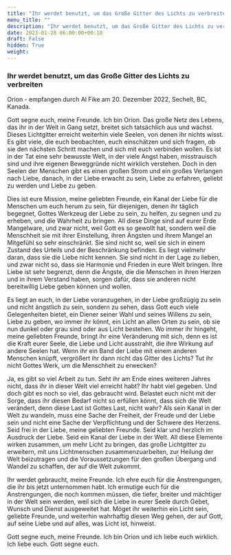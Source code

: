 ```yaml
---
title: "Ihr werdet benutzt, um das Große Gitter des Lichts zu verbreiten"
menu_title: ""
description: "Ihr werdet benutzt, um das Große Gitter des Lichts zu verbreiten"
date: 2023-01-28 06:00:00+00:10
draft: False
hidden: True
weight:
---
```

### Ihr werdet benutzt, um das Große Gitter des Lichts zu verbreiten

Orion - empfangen durch Al Fike am 20. Dezember 2022, Sechelt, BC, Kanada.

Gott segne euch, meine Freunde. Ich bin Orion. Das große Netz des Lebens, das ihr in der Welt in Gang setzt, breitet sich tatsächlich aus und wächst. Dieses Lichtgitter erreicht weiterhin viele Seelen, von denen ihr nichts wisst. Es gibt viele, die euch beobachten, euch einschätzen und sich fragen, ob sie den nächsten Schritt machen und sich mit euch verbinden wollen. Es ist in der Tat eine sehr bewusste Welt, in der viele Angst haben, misstrauisch sind und ihre eigenen Beweggründe nicht wirklich verstehen. Doch in den Seelen der Menschen gibt es einen großen Strom und ein großes Verlangen nach Liebe, danach, in der Liebe erwacht zu sein, Liebe zu erfahren, geliebt zu werden und Liebe zu geben.

Dies ist eure Mission, meine geliebten Freunde, ein Kanal der Liebe für die Menschen um euch herum zu sein, für diejenigen, denen ihr täglich begegnet, Gottes Werkzeug der Liebe zu sein, zu helfen, zu segnen und zu erheben, und die Wahrheit zu bringen. All diese Dinge sind auf eurer Erde Mangelware, und zwar nicht, weil Gott es so gewollt hat, sondern weil die Menschheit sie mit ihrer Einstellung, ihren Ängsten und ihrem Mangel an Mitgefühl so sehr einschränkt. Sie sind nicht so, weil sie sich in einem Zustand des Urteils und der Beschränkung befinden. Es liegt vielmehr daran, dass sie die Liebe nicht kennen. Sie sind nicht in der Lage zu lieben, und zwar nicht so, dass sie Harmonie und Frieden in eure Welt bringen. Ihre Liebe ist sehr begrenzt, denn die Ängste, die die Menschen in ihren Herzen und in ihrem Verstand haben, sorgen dafür, dass sie anderen nicht bereitwillig Liebe geben können und wollen.

Es liegt an euch, in der Liebe voranzugehen, in der Liebe großzügig zu sein und nicht ängstlich zu sein, sondern zu sehen, dass Gott euch viele Gelegenheiten bietet, ein Diener seiner Wahl und seines Willens zu sein, Liebe zu geben, wo immer ihr könnt, ein Licht an allen Orten zu sein, ob sie nun dunkel oder grau sind oder aus Licht bestehen. Wo immer ihr hingeht, meine geliebten Freunde, bringt ihr eine Veränderung mit sich, denn es ist die Kraft eurer Seele, die Liebe und Licht ausstrahlt, die ihre Wirkung auf andere Seelen hat. Wenn ihr ein Band der Liebe mit einem anderen Menschen knüpft, vergrößert ihr dann nicht das Gitter des Lichts? Tut ihr nicht Gottes Werk, um die Menschheit zu erwecken?

Ja, es gibt so viel Arbeit zu tun. Seht ihr am Ende eines weiteren Jahres nicht, dass ihr in dieser Welt viel erreicht habt? Ihr habt viel gegeben. Und doch gibt es noch so viel, das gebraucht wird. Belastet euch nicht mit der Sorge, dass ihr diesen Bedarf nicht so erfüllen könnt, dass sich die Welt verändert, denn diese Last ist Gottes Last, nicht wahr? Als sein Kanal in der Welt zu wandeln, muss eine Sache der Freiheit, der Freude und der Liebe sein und nicht eine Sache der Verpflichtung und der Schwere des Herzens. Seid frei in der Liebe, meine geliebten Freunde. Seid klar und herzlich im Ausdruck der Liebe. Seid ein Kanal der Liebe in der Welt. All diese Elemente wirken zusammen, um mehr Licht zu bringen, das große Lichtgitter zu erweitern, mit uns Lichtmenschen zusammenzuarbeiten, zur Heilung der Welt beizutragen und die Voraussetzungen für den großen Übergang und Wandel zu schaffen, der auf die Welt zukommt. 

Ihr werdet gebraucht, meine Freunde. Ich ehre euch für die Anstrengungen, die ihr bis jetzt unternommen habt. Ich ermutige euch für die Anstrengungen, die noch kommen müssen, die tiefer, breiter und mächtiger in der Welt sein werden, weil sich die Liebe in eurer Seele durch Gebet, Wunsch und Dienst ausgeweitet hat. Möget ihr weiterhin ein Licht sein, geliebte Freunde, und weiterhin wahrhaftig diesen Weg gehen, der auf Gott, auf seine Liebe und auf alles, was Licht ist, hinweist.

Gott segne euch, meine Freunde. Ich bin Orion und ich liebe euch wirklich. Ich liebe euch. Gott segne euch.